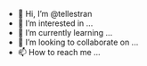 - 👋 Hi, I’m @tellestran
- 👀 I’m interested in ...
- 🌱 I’m currently learning ...
- 💞️ I’m looking to collaborate on ...
- 📫 How to reach me ...

<!---
tellestran/tellestran is a ✨ special ✨ repository because its `README.md` (this file) appears on your GitHub profile.
You can click the Preview link to take a look at your changes.
--->
